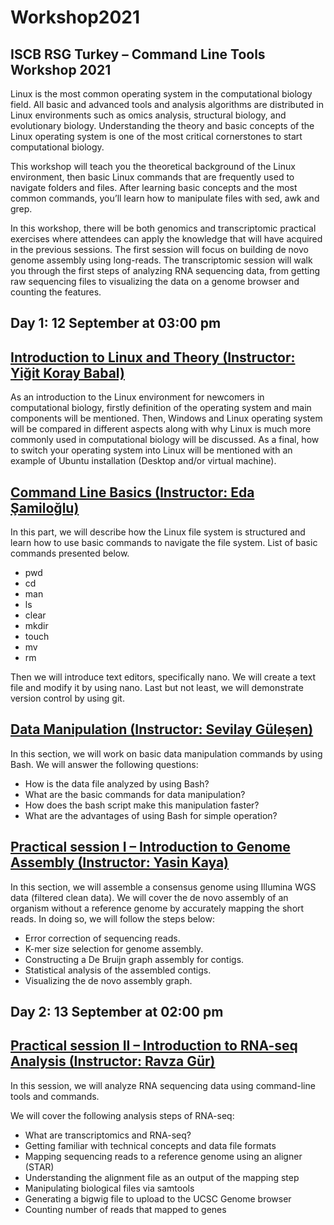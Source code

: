 # Workshop2021
## ISCB RSG Turkey – Command Line Tools Workshop 2021

Linux is the most common operating system in the computational biology field. All basic and advanced tools and analysis algorithms are distributed in Linux environments such as omics analysis, structural biology, and evolutionary biology. Understanding the theory and basic concepts of the Linux operating system is one of the most critical cornerstones to start computational biology.

This workshop will teach you the theoretical background of the Linux environment, then basic Linux commands that are frequently used to navigate folders and files. After learning basic concepts and the most common commands, you’ll learn how to manipulate files with sed, awk and grep.

In this workshop, there will be both genomics and transcriptomic practical exercises where attendees can apply the knowledge that will have acquired in the previous sessions. The first session will focus on building de novo genome assembly using long-reads. The transcriptomic session will walk you through the first steps of analyzing RNA sequencing data, from getting raw sequencing files to visualizing the data on a genome browser and counting the features.

## Day 1: 12 September at 03:00 pm
## [Introduction to Linux and Theory (Instructor: Yiğit Koray Babal)](https://github.com/rsgturkey/Workshop2021/blob/main/Introduction_to_Linux_and_Theory/Linux_intro.md)

As an introduction to the Linux environment for newcomers in computational biology, firstly definition of the operating system and main components will be mentioned. Then, Windows and Linux operating system will be compared in different aspects along with why Linux is much more commonly used in computational biology will be discussed. As a final, how to switch your operating system into Linux will be mentioned with an example of Ubuntu installation (Desktop and/or virtual machine).

## [Command Line Basics (Instructor: Eda Şamiloğlu)](https://github.com/rsgturkey/Workshop2021/blob/main/Command_Line_Basics/Command_Line_Basics.pdf)

In this part, we will describe how the Linux file system is structured and learn how to use basic commands to navigate the file system. List of basic commands presented below.

- pwd
- cd
- man
- ls
- clear
- mkdir
- touch
- mv
- rm

Then we will introduce text editors, specifically nano. We will create a text file and modify it by using nano. Last but not least, we will demonstrate version control by using git.

## [Data Manipulation  (Instructor: Sevilay Güleşen)](https://github.com/rsgturkey/Workshop2021/blob/main/Data_Manipulation/data_manipulation.md)

In this section, we will work on basic data manipulation commands by using Bash. We will answer the following questions:

- How is the data file analyzed by using Bash?
- What are the basic commands for data manipulation?
- How does the bash script make this manipulation faster?
- What are the advantages of using Bash for simple operation?

 
## [Practical session I –  Introduction to Genome Assembly  (Instructor: Yasin Kaya)](https://github.com/rsgturkey/Workshop2021/blob/main/PS1_Introduction_to_Genome_Assembly/Intro2_denovo_assembly.md)

In this section, we will assemble a consensus genome using Illumina WGS data (filtered clean data). We will cover the de novo assembly of an organism without a reference genome by accurately mapping the short reads. In doing so, we will follow the steps below:

- Error correction of sequencing reads.
- K-mer size selection for genome assembly.
- Constructing a De Bruijn graph assembly for contigs.
- Statistical analysis of the assembled contigs.
- Visualizing the de novo assembly graph.

## Day 2: 13 September at 02:00 pm
## [Practical session II –  Introduction to RNA-seq Analysis (Instructor: Ravza Gür)](https://github.com/rsgturkey/Workshop2021/blob/main/PS1_Introduction_to_Genome_Assembly/Intro2_denovo_assembly.md)

In this session, we will analyze RNA sequencing data using command-line tools and commands.

We will cover the following analysis steps of RNA-seq:

- What are transcriptomics and RNA-seq?
- Getting familiar with technical concepts and data file formats
- Mapping sequencing reads to a reference genome using an aligner (STAR)
- Understanding the alignment file as an output of the mapping step
- Manipulating biological files via samtools
- Generating a bigwig file to upload to the UCSC Genome browser
- Counting number of reads that mapped to genes
